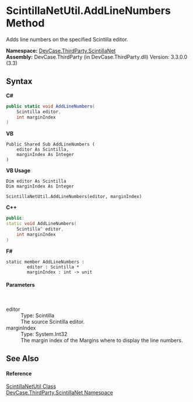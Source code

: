 # ScintillaNetUtil.AddLineNumbers Method 
 

Adds line numbers on the specified Scintilla editor.

**Namespace:**&nbsp;<a href="N_DevCase_ThirdParty_ScintillaNet">DevCase.ThirdParty.ScintillaNet</a><br />**Assembly:**&nbsp;DevCase.ThirdParty (in DevCase.ThirdParty.dll) Version: 3.3.0.0 (3.3)

## Syntax

**C#**<br />
``` C#
public static void AddLineNumbers(
	Scintilla editor,
	int marginIndex
)
```

**VB**<br />
``` VB
Public Shared Sub AddLineNumbers ( 
	editor As Scintilla,
	marginIndex As Integer
)
```

**VB Usage**<br />
``` VB Usage
Dim editor As Scintilla
Dim marginIndex As Integer

ScintillaNetUtil.AddLineNumbers(editor, marginIndex)
```

**C++**<br />
``` C++
public:
static void AddLineNumbers(
	Scintilla^ editor, 
	int marginIndex
)
```

**F#**<br />
``` F#
static member AddLineNumbers : 
        editor : Scintilla * 
        marginIndex : int -> unit 

```


#### Parameters
&nbsp;<dl><dt>editor</dt><dd>Type: Scintilla<br />The source Scintilla editor.</dd><dt>marginIndex</dt><dd>Type: System.Int32<br />The margin index of the Margins where to display the line numbers.</dd></dl>

## See Also


#### Reference
<a href="T_DevCase_ThirdParty_ScintillaNet_ScintillaNetUtil">ScintillaNetUtil Class</a><br /><a href="N_DevCase_ThirdParty_ScintillaNet">DevCase.ThirdParty.ScintillaNet Namespace</a><br />